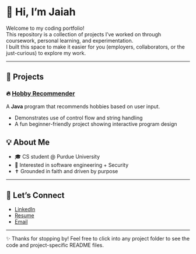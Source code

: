 # 👋 Hi, I’m Jaiah

Welcome to my coding portfolio!  
This repository is a collection of projects I’ve worked on through coursework, personal learning, and experimentation.  
I built this space to make it easier for you (employers, collaborators, or the just-curious) to explore my work.  

---

## 📂 Projects

### 🔥 [Hobby Recommender](./HobbyRecommender/)
A **Java** program that recommends hobbies based on user input.  
- Demonstrates use of control flow and string handling  
- A fun beginner-friendly project showing interactive program design  



## 💡 About Me
- 🎓 CS student @ Purdue University  
- 🤖 Interested in software engineering + Security 
- ✝️ Grounded in faith and driven by purpose  

---

## 🔗 Let’s Connect
- [LinkedIn](https://www.linkedin.com/in/jaiahr2506)  
- [Resume](resumelink)  
- [Email](mailto:jaiah.monay@gmail.com)  

---

✨ Thanks for stopping by! Feel free to click into any project folder to see the code and project-specific README files.
